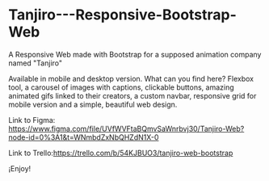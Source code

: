 # Tanjiro---Responsive-Bootstrap-Web
A Responsive Web made with Bootstrap for a supposed animation company named "Tanjiro"

Available in mobile and desktop version. 
What can you find here? Flexbox tool, a carousel of  images with captions, clickable buttons, amazing animated gifs linked to their creators, a custom navbar, responsive grid for mobile version and a simple, beautiful web design. 

Link to Figma: https://www.figma.com/file/UVfWVFtaBQmvSaWnrbvj30/Tanjiro-Web?node-id=0%3A1&t=WNmbdZxNbQHZdN1X-0

Link to Trello:https://trello.com/b/54KJBUO3/tanjiro-web-bootstrap

¡Enjoy! 
